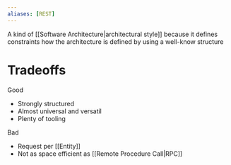 ```yaml
---
aliases: [REST]
---
```


A kind of [[Software Architecture|architectural style]] because it defines constraints how the architecture is defined by using a well-know structure

# Tradeoffs

Good

- Strongly structured
- Almost universal and versatil
- Plenty of tooling

Bad

- Request per [[Entity]]
- Not as space efficient as [[Remote Procedure Call|RPC]]
